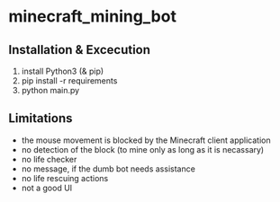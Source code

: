 # minecraft_mining_bot
## Installation & Excecution
1. install Python3 (& pip)
2. pip install -r requirements
3. python main.py

## Limitations
- the mouse movement is blocked by the Minecraft client application
- no detection of the block (to mine only as long as it is necassary)
- no life checker
- no message, if the dumb bot needs assistance
- no life rescuing actions
- not a good UI